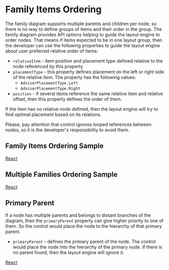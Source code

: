 # Family Items Ordering
The family diagram supports multiple parents and children per node, so there is no way to define groups of items and their order in the group. The family diagram provides API options helping to guide the layout engine to order nodes. That means if items expected to be in one layout group, then the developer can use the following properties to guide the layout engine about user preferred relative order of items:

* `relativeItem` - item position and placement type defined relative to the node referenced by this  property
* `placementType` - this property defines placement on the left or right side of the relative item. The property has the following values:
    * `AdviserPlacementType.Left`
    * `AdviserPlacementType.Right`
* `position` - if several items reference the same relative item and relative offset, then this property defines the order of them.

If the item has no relative node defined, then the layout engine will try to find optimal placement based on its relations.

Please, pay attention that control ignores looped references between nodes, so it is the developer's responsibility to avoid them.

## Family Items Ordering Sample

[React](../src/Samples/FamilyChartItemsOrdering.js)

## Multiple Families Ordering Sample

[React](../src/Samples/MultipleFamiliesOrdering.js)

## Primary Parent

If a node has multiple parents and belongs to distant branches of the diagram, then the `primaryParent` property can give higher priority to one of them. So the control would place the node to the hierarchy of that primary parent.

* `primaryParent` - defines the primary parent of the node. The control would place the node into the hierarchy of the primary node.  If there is no parent found, then the layout engine will ignore it. 

[React](../src/Samples/FamilyChartPrimaryParent.js)